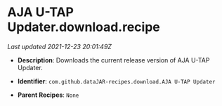 # AJA U-TAP Updater.download.recipe

_Last updated 2021-12-23 20:01:49Z_

- **Description**: Downloads the current release version of AJA U-TAP Updater.

- **Identifier**: `com.github.dataJAR-recipes.download.AJA U-TAP Updater`

- **Parent Recipes**: `None`
